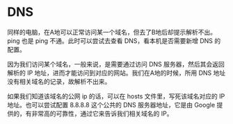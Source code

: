 # DNS
同样的电脑，在A地可以正常访问某一个域名，但去了B地后却提示解析不出。ping 也是 ping 不通。此时可以尝试去查看 DNS，看本机是否需要新增 DNS 的配置。

因为我们访问某个域名，一般来说，是需要通过访问 DNS 服务器，然后其会返回解析的 IP 地址，进而才能访问到对应的网站。我们在A地的时候，所用 DNS 地址没有相关域名的记录，故解析不出来。

如果我们知道该域名的公网 ip 的话，可以在 hosts 文件里，写死该域名对应的 IP 地址。也可以尝试配置 8.8.8.8 这个公共的 DNS 服务器地址，它是由 Google 提供的，有非常高的可靠性，通过它来告诉我们相关域名的 IP。
